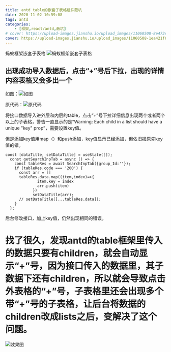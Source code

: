 ```yaml
---
title: antd table的嵌套子表格组件蔽坑
date: 2020-11-02 10:59:08
tags: antd
categories: 
    - [框架,react/antd,蔽坑]
# cover: https://upload-images.jianshu.io/upload_images/11060508-8e473ef9ae9174ef.png?imageMogr2/auto-orient/strip%7CimageView2/2/w/1240
cover: https://upload-images.jianshu.io/upload_images/11060508-1ea421f6ee346923.png?imageMogr2/auto-orient/strip%7CimageView2/2/w/1240
---
```

蚂蚁框架嵌套子表格
![蚂蚁框架嵌套子表格](https://upload-images.jianshu.io/upload_images/11060508-985034350b209e6e.png?imageMogr2/auto-orient/strip%7CimageView2/2/w/1240)


## 出现成功导入数据后，点击“+”号后下拉，出现的详情内容表格又会多出一个
如图：![如图](https://upload-images.jianshu.io/upload_images/11060508-4092407da1046e0d.png?imageMogr2/auto-orient/strip%7CimageView2/2/w/1240)

原代码：![原代码](https://upload-images.jianshu.io/upload_images/11060508-f401ea5538ec69c2.png?imageMogr2/auto-orient/strip%7CimageView2/2/w/1240)

将接口数据导入进外层和内层的table，点击“+”号下拉详细信息出现两个或者两个以上的子表格，警告一直显示的是“Warning: Each child in a list should have a unique "key" prop”，需要设置key值。

但是添加key值用map（）和push添加，key值显示已经添加，但依旧报原先key值的错。
```
const [dataTitle, setDataTitle] = useState([]);
  const getSearchInpTab = async () => {
    const tableRes = await SearchInpTab({group_Id:''});
    if (tableRes.code === '200') {
      const arr = []
      tableRes.data.map((item,index)=>{
              item.key = index
              arr.push(item)
            })
            setDataTitle(arr);
      // setDataTitle([...tableRes.data]);
    }
  };
```
后台修改接口，加上key值，仍然出现相同的错误。


# 找了很久，发现antd的table框架里传入的数据只要有children，就会自动显示“+”号，因为接口传入的数据里，其子数据下还有children，所以就会导致点击外表格的“+”号，子表格里还会出现多个带“+”号的子表格，让后台将数据的children改成lists之后，变解决了这个问题。
![效果图](https://upload-images.jianshu.io/upload_images/11060508-314faf2f6a4a5f2b.png?imageMogr2/auto-orient/strip%7CimageView2/2/w/1240)